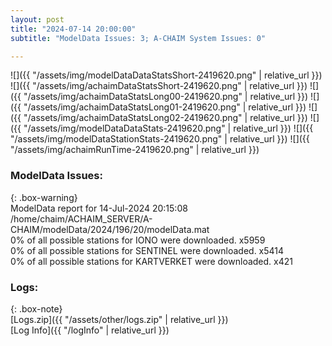 ```yaml
---
layout: post
title: "2024-07-14 20:00:00"
subtitle: "ModelData Issues: 3; A-CHAIM System Issues: 0"

---
```


![]({{ "/assets/img/modelDataDataStatsShort-2419620.png" | relative_url }})
![]({{ "/assets/img/achaimDataStatsShort-2419620.png" | relative_url }})
![]({{ "/assets/img/achaimDataStatsLong00-2419620.png" | relative_url }})
![]({{ "/assets/img/achaimDataStatsLong01-2419620.png" | relative_url }})
![]({{ "/assets/img/achaimDataStatsLong02-2419620.png" | relative_url }})
![]({{ "/assets/img/modelDataDataStats-2419620.png" | relative_url }})
![]({{ "/assets/img/modelDataStationStats-2419620.png" | relative_url }})
![]({{ "/assets/img/achaimRunTime-2419620.png" | relative_url }})


### ModelData Issues:  
  
{: .box-warning}  
 ModelData report for 14-Jul-2024 20:15:08   
 /home/chaim/ACHAIM_SERVER/A-CHAIM/modelData/2024/196/20/modelData.mat   
 0% of all possible stations for IONO were downloaded. x5959   
 0% of all possible stations for SENTINEL were downloaded. x5414   
 0% of all possible stations for KARTVERKET were downloaded. x421   
  


### Logs:  
  
{: .box-note}  
[Logs.zip]({{ "/assets/other/logs.zip" | relative_url }})  
[Log Info]({{ "/logInfo" | relative_url }})  
